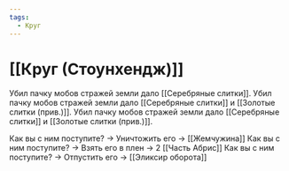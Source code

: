 ```yaml
---
tags:
  - Круг
---
```

# [[Круг (Стоунхендж)]]
Убил пачку мобов стражей земли дало [[Серебряные слитки]].
Убил пачку мобов стражей земли дало [[Серебряные слитки]] и [[Золотые слитки (прив.)]].
Убил пачку мобов стражей земли дало [[Серебряные слитки]] и [[Золотые слитки (прив.)]].

Как вы с ним поступите? -> Уничтожить его -> [[Жемчужина]]
Как вы с ним поступите? -> Взять его в плен -> 2 [[Часть Абрис]]
Как вы с ним поступите? -> Отпустить его -> [[Эликсир оборота]]

